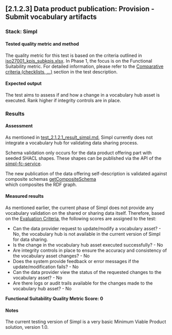 ## [2.1.2.3] Data product publication: Provision - Submit vocabulary artifacts
### Stack: Simpl

#### Tested quality metric and method

The quality metric for this test is based on the criteria outlined in [iso27001_kpis_subkpis.xlsx](../../../../../design_decisions/background_info/iso27001_kpis_subkpis.xlsx). In Phase 1,
the focus is on the Functional Suitability metric. For detailed information, please refer to the [Comparative criteria (checklists, ...)](./test.md#comparative-criteria-checklists-) section in the test description.

#### Expected output
The test aims to assess if and how a change in a vocabulary hub asset is executed. Rank higher if integrity controls are in place.

### Results
#### Assessment
As mentioned in [test_2.1.2.1_result_simpl.md](../test_2_1_2_1/result_simpl.md), 
Simpl currently does not integrate a vocabulary hub for validating data sharing process.

Schema validation only occurs for the data product offering part with seeded SHACL shapes. 
These shapes can be published via the API of the [simpl-fc-service](https://code.europa.eu/simpl/simpl-open/development/gaia-x-edc/simpl-fc-service). 

The new publication of the data offering self-description is validated against composite schemas [getCompositeSchema](https://code.europa.eu/simpl/simpl-open/development/gaia-x-edc/simpl-fc-service/-/blame/main/fc-service-core/src/main/java/eu/xfsc/fc/core/service/schemastore/SchemaStore.java?ref_type=heads#L92)\
which composites the RDF graph.

#### Measured results
As mentioned earlier, the current phase of Simpl does not provide any vocabulary validation on the shared or sharing data itself. Therefore, based on the [Evaluation Criteria](./test.md#evaluation-criteria-), the following scores are assigned to the test:

- Can the data provider request to update/modify a vocabulary asset? - No, the vocabulary hub is not available in the current version of Simpl for data sharing.
- Is the change in the vocabulary hub asset executed successfully? - No
- Are integrity controls in place to ensure the accuracy and consistency of the vocabulary asset changes? - No
- Does the system provide feedback or error messages if the update/modification fails? - No
- Can the data provider view the status of the requested changes to the vocabulary asset? - No
- Are there logs or audit trails available for the changes made to the vocabulary hub asset? - No

**Functional Suitability Quality Metric Score: 0**

#### Notes
The current testing version of Simpl is a very basic Minimum Viable Product solution, version 1.0. 
